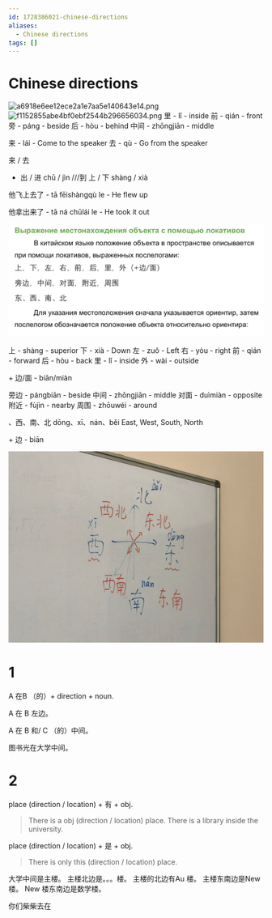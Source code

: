 ```yaml
---
id: 1728386021-chinese-directions
aliases:
  - Chinese directions
tags: []
---
```


# Chinese directions

![a6918e6ee12ece2a1e7aa5e140643e14.png](file:///home/andrew/.config/joplin-desktop/resources/ea705fadad984c0cbad1a649f135b4a9.png)
![f1152855abe4bf0ebf2544b296656034.png](file:///home/andrew/.config/joplin-desktop/resources/54177e780c4d4d29a50d5a3ae09ec9ba.png)
里 - lǐ - inside
前 - qián - front
旁 - páng - beside
后 - hòu - behind
中间 - zhōngjiān - middle

来 - lái - Come to the speaker
去 - qù - Go from the speaker

来 / 去

- 出 / 进
  chū / jìn
  ///到
  上 / 下
  shàng / xià

他飞上去了 - tā fēishàngqù le - He flew up

他拿出来了 - tā ná chūlái le - He took it out

![11-03-25_14-13-23_632.png](assets/imgs/11-03-25_14-13-23_632.png)

上 - shàng - superior
下 - xià - Down
左 - zuǒ - Left
右 - yòu - right
前 - qián - forward
后 - hòu - back
里 - lǐ - inside
外 - wài - outside

\+ 边/面 - biān/miàn

旁边 - pángbiān - beside
中间 - zhōngjiān - middle
对面 - duìmiàn - opposite
附近 - fùjìn - nearby
周围 - zhōuwéi - around

、西、南、北
dōng、xī、nán、běi
East, West, South, North

\+ 边 - biān

![11-03-25_14-22-19_133.png](assets/imgs/11-03-25_14-22-19_133.png)

# 1

A 在B （的）+ direction + noun.

A 在 B 左边。

A 在 B 和/ C （的）中间。

图书光在大学中间。

# 2

place (direction / location) + 有 + obj.
> There is a obj (direction / location) place.
> There is a library inside the university.

place (direction / location) + 是 + obj.
> There is only this <obj> (direction / location) place.

大学中间是主楼。
主楼北边是。。。楼。
主楼的北边有Au 楼。
主楼东南边是New 楼。
New 楼东南边是数学楼。

你们柴柴去在
